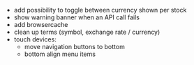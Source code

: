 * add possibility to toggle between currency shown per stock
* show warning banner when an API call fails
* add browsercache
* clean up terms (symbol, exchange rate / currency)
* touch devices:
  * move navigation buttons to bottom
  * bottom align menu items
